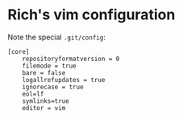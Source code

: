 # Rich's vim configuration
Note the special `.git/config`:

```
[core]
    repositoryformatversion = 0
    filemode = true
    bare = false
    logallrefupdates = true
    ignorecase = true
    eol=lf
    symlinks=true
    editor = vim
```

